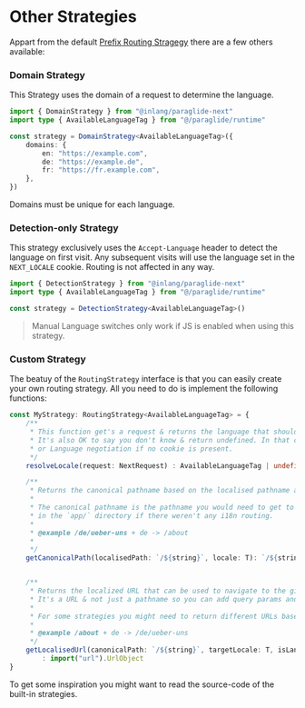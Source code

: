 # Other Strategies

Appart from the default [Prefix Routing Stragegy](prefix-strategy) there are a few others available:

### Domain Strategy

This Strategy uses the domain of a request to determine the language.

```ts
import { DomainStrategy } from "@inlang/paraglide-next"
import type { AvailableLanguageTag } from "@/paraglide/runtime"

const strategy = DomainStrategy<AvailableLanguageTag>({
	domains: {
		en: "https://example.com",
		de: "https://example.de",
		fr: "https://fr.example.com",
	},
})
```

Domains must be unique for each language.

### Detection-only Strategy

This strategy exclusively uses the `Accept-Language` header to detect the language on first visit. Any subsequent visits will use the language set in the `NEXT_LOCALE` cookie. Routing is not affected in any way.

```ts
import { DetectionStrategy } from "@inlang/paraglide-next"
import type { AvailableLanguageTag } from "@/paraglide/runtime"

const strategy = DetectionStrategy<AvailableLanguageTag>()
```

> Manual Language switches only work if JS is enabled when using this strategy.


### Custom Strategy

The beatuy of the `RoutingStrategy` interface is that you can easily create your own routing strategy. All you need to do is implement the following functions:

```ts
const MyStrategy: RoutingStrategy<AvailableLanguageTag> = {
	/**
	 * This function get's a request & returns the language that should be used. 
	 * It's also OK to say you don't know & return undefined. In that case the Language Cookie will be used, 
	 * or Language negotiation if no cookie is present.
 	 */
	resolveLocale(request: NextRequest) : AvailableLanguageTag | undefined

	/**
	 * Returns the canonical pathname based on the localised pathname and it's language.
	 * 
	 * The canonical pathname is the pathname you would need to get to the page you want 
	 * in the `app/` directory if there weren't any i18n routing.
	 * 
	 * @example /de/ueber-uns + de -> /about
	 * 
	 */
	getCanonicalPath(localisedPath: `/${string}`, locale: T): `/${string}`


	/**
	 * Returns the localized URL that can be used to navigate to the given path in the given language.
	 * It's a URL & not just a pathname so you can add query params and use other domains. 
	 * 
	 * For some strategies you might need to return different URLs based on if it's a language switch or not.
	 * 
	 * @example /about + de -> /de/ueber-uns
	 */
	getLocalisedUrl(canonicalPath: `/${string}`, targetLocale: T, isLanugageSwitch: boolean)
		: import("url").UrlObject
}
```

To get some inspiration you might want to read the source-code of the built-in strategies. 